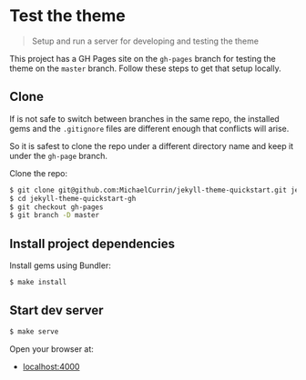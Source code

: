 # Test the theme
> Setup and run a server for developing and testing the theme

This project has a GH Pages site on the `gh-pages` branch for testing the theme on the `master` branch. Follow these steps to get that setup locally.


## Clone

If is not safe to switch between branches in the same repo, the installed gems and the `.gitignore` files are different enough that conflicts will arise.

So it is safest to clone the repo under a different directory name and keep it under the `gh-page` branch.

Clone the repo:

```sh
$ git clone git@github.com:MichaelCurrin/jekyll-theme-quickstart.git jekyll-theme-quickstart-gh
$ cd jekyll-theme-quickstart-gh
$ git checkout gh-pages
$ git branch -D master
```


## Install project dependencies

Install gems using Bundler:

```sh
$ make install
```


## Start dev server

```sh
$ make serve
```

Open your browser at:

- [localhost:4000](http://localhost:4000/jekyll-quickstart-theme/)
